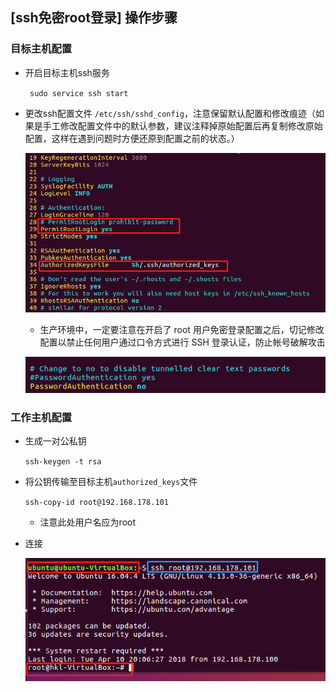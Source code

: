 ## [ssh免密root登录] 操作步骤

### 目标主机配置

- 开启目标主机ssh服务

    ` sudo service ssh start`

- 更改ssh配置文件 `/etc/ssh/sshd_config`，注意保留默认配置和修改痕迹（如果是手工修改配置文件中的默认参数，建议注释掉原始配置后再复制修改原始配置，这样在遇到问题时方便还原到配置之前的状态。）

    ![](img/ssh_cfg.png)

    - 生产环境中，一定要注意在开启了 root 用户免密登录配置之后，切记修改配置以禁止任何用户通过口令方式进行 SSH 登录认证，防止帐号破解攻击

    ![](img/a1.png)


### 工作主机配置

- 生成一对公私钥

    `ssh-keygen -t rsa`

- 将公钥传输至目标主机`authorized_keys`文件

    `ssh-copy-id root@192.168.178.101`

    - 注意此处用户名应为root


- 连接

    ![](img/ssh.png)
